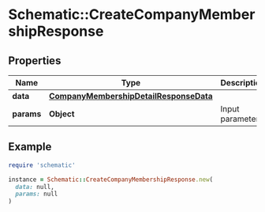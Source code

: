# Schematic::CreateCompanyMembershipResponse

## Properties

| Name | Type | Description | Notes |
| ---- | ---- | ----------- | ----- |
| **data** | [**CompanyMembershipDetailResponseData**](CompanyMembershipDetailResponseData.md) |  |  |
| **params** | **Object** | Input parameters |  |

## Example

```ruby
require 'schematic'

instance = Schematic::CreateCompanyMembershipResponse.new(
  data: null,
  params: null
)
```


